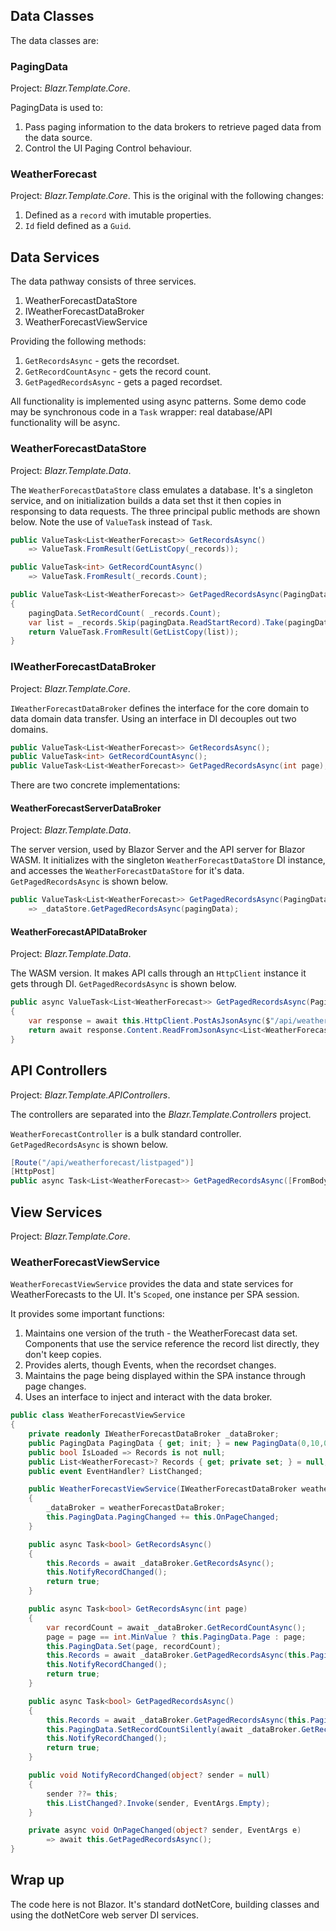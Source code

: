
## Data Classes

The data classes are:

### PagingData

Project: *Blazr.Template.Core*.

PagingData is used to:

1. Pass paging information to the data brokers to retrieve paged data from the data source.
2. Control the UI Paging Control behaviour.

### WeatherForecast

Project: *Blazr.Template.Core*.
This is the original with the following changes:

1. Defined as a `record` with imutable properties.
2. `Id` field defined as a `Guid`.

## Data Services

The data pathway consists of three services.

1. WeatherForecastDataStore
2. IWeatherForecastDataBroker
3. WeatherForecastViewService

Providing the following methods:

1. `GetRecordsAsync`  - gets the recordset.
2. `GetRecordCountAsync` - gets the record count.
3. `GetPagedRecordsAsync` - gets a paged recordset.

All functionality is implemented using async patterns.  Some demo code may be synchronous code in a `Task` wrapper: real database/API functionality will be async. 

### WeatherForecastDataStore

Project: *Blazr.Template.Data*.

The `WeatherForecastDataStore` class emulates a database.  It's a singleton service, and on initialization builds a data set thst it then copies in responsing to data requests. The three principal public methods are shown below.  Note the use of `ValueTask` instead of `Task`.

```csharp
public ValueTask<List<WeatherForecast>> GetRecordsAsync()
    => ValueTask.FromResult(GetListCopy(_records));

public ValueTask<int> GetRecordCountAsync()
    => ValueTask.FromResult(_records.Count);

public ValueTask<List<WeatherForecast>> GetPagedRecordsAsync(PagingData pagingData)
{
    pagingData.SetRecordCount( _records.Count);
    var list = _records.Skip(pagingData.ReadStartRecord).Take(pagingData.PageSize).ToList();
    return ValueTask.FromResult(GetListCopy(list));
}
```

### IWeatherForecastDataBroker

Project: *Blazr.Template.Core*.

`IWeatherForecastDataBroker` defines the interface for the core domain to data domain data transfer.  Using an interface in DI decouples out two domains.

```csharp
public ValueTask<List<WeatherForecast>> GetRecordsAsync();
public ValueTask<int> GetRecordCountAsync();
public ValueTask<List<WeatherForecast>> GetPagedRecordsAsync(int page);
```
There are two concrete implementations:

#### WeatherForecastServerDataBroker

Project: *Blazr.Template.Data*.

The server version, used by Blazor Server and the API server for Blazor WASM.  It initializes with the singleton `WeatherForecastDataStore` DI instance, and accesses the `WeatherForecastDataStore` for it's data.  `GetPagedRecordsAsync` is shown below.

```csharp
public ValueTask<List<WeatherForecast>> GetPagedRecordsAsync(PagingData pagingData)
    => _dataStore.GetPagedRecordsAsync(pagingData);
```

#### WeatherForecastAPIDataBroker

Project: *Blazr.Template.Data*.

The WASM version.  It makes API calls through an `HttpClient` instance it gets through DI.  `GetPagedRecordsAsync` is shown below.

```csharp
public async ValueTask<List<WeatherForecast>> GetPagedRecordsAsync(PagingData pagingData)
{
    var response = await this.HttpClient.PostAsJsonAsync($"/api/weatherforecast/GetPagedRecordsAsync", pagingData);
    return await response.Content.ReadFromJsonAsync<List<WeatherForecast>>();
}
```

## API Controllers

Project: *Blazr.Template.APIControllers*.

The controllers are separated into the *Blazr.Template.Controllers* project.

`WeatherForecastController` is a bulk standard controller.  `GetPagedRecordsAsync` is shown below.

```csharp
[Route("/api/weatherforecast/listpaged")]
[HttpPost]
public async Task<List<WeatherForecast>> GetPagedRecordsAsync([FromBody] PagingData pagingData) => await _dataBroker.GetPagedRecordsAsync(pagingData);
```

## View Services

Project: *Blazr.Template.Core*.

### WeatherForecastViewService

`WeatherForecastViewService` provides the data and state services for WeatherForecasts to the UI.  It's `Scoped`, one instance per SPA session.

It provides some important functions:

1. Maintains one version of the truth - the WeatherForecast data set.  Components that use the service reference the record list directly, they don't keep copies.
2. Provides alerts, though Events, when the recordset changes.
3. Maintains the page being displayed within the SPA instance through page changes.
4. Uses an interface to inject and interact with the data broker.

```csharp
public class WeatherForecastViewService
{
    private readonly IWeatherForecastDataBroker _dataBroker;
    public PagingData PagingData { get; init; } = new PagingData(0,10,0);
    public bool IsLoaded => Records is not null;
    public List<WeatherForecast>? Records { get; private set; } = null;
    public event EventHandler? ListChanged;

    public WeatherForecastViewService(IWeatherForecastDataBroker weatherForecastDataBroker)
    { 
        _dataBroker = weatherForecastDataBroker;
        this.PagingData.PagingChanged += this.OnPageChanged;
    }

    public async Task<bool> GetRecordsAsync()
    {
        this.Records = await _dataBroker.GetRecordsAsync();
        this.NotifyRecordChanged();
        return true;
    }

    public async Task<bool> GetRecordsAsync(int page)
    {
        var recordCount = await _dataBroker.GetRecordCountAsync();
        page = page == int.MinValue ? this.PagingData.Page : page;
        this.PagingData.Set(page, recordCount);
        this.Records = await _dataBroker.GetPagedRecordsAsync(this.PagingData);
        this.NotifyRecordChanged();
        return true;
    }

    public async Task<bool> GetPagedRecordsAsync()
    {
        this.Records = await _dataBroker.GetPagedRecordsAsync(this.PagingData);
        this.PagingData.SetRecordCountSilently(await _dataBroker.GetRecordCountAsync());
        this.NotifyRecordChanged();
        return true;
    }

    public void NotifyRecordChanged(object? sender = null)
    {
        sender ??= this;
        this.ListChanged?.Invoke(sender, EventArgs.Empty);
    }

    private async void OnPageChanged(object? sender, EventArgs e)
        => await this.GetPagedRecordsAsync();
}
```

## Wrap up

The code here is not Blazor.  It's standard dotNetCore, building classes and using the dotNetCore web server DI services.
